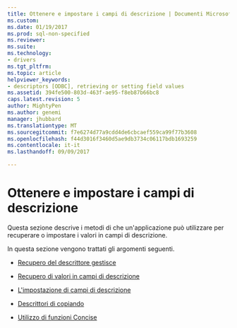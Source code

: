 ```yaml
---
title: Ottenere e impostare i campi di descrizione | Documenti Microsoft
ms.custom: 
ms.date: 01/19/2017
ms.prod: sql-non-specified
ms.reviewer: 
ms.suite: 
ms.technology:
- drivers
ms.tgt_pltfrm: 
ms.topic: article
helpviewer_keywords:
- descriptors [ODBC], retrieving or setting field values
ms.assetid: 394fe500-803d-463f-ae95-f8eb87b66bc8
caps.latest.revision: 5
author: MightyPen
ms.author: genemi
manager: jhubbard
ms.translationtype: MT
ms.sourcegitcommit: f7e6274d77a9cdd4de6cbcaef559ca99f77b3608
ms.openlocfilehash: f44d3016f3460d5ae9db3734c06117bdb1693259
ms.contentlocale: it-it
ms.lasthandoff: 09/09/2017

---
```

# <a name="getting-and-setting-descriptor-fields"></a>Ottenere e impostare i campi di descrizione
Questa sezione descrive i metodi di che un'applicazione può utilizzare per recuperare o impostare i valori in campi di descrizione.  
  
 In questa sezione vengono trattati gli argomenti seguenti.  
  
-   [Recupero del descrittore gestisce](../../../odbc/reference/develop-app/obtaining-descriptor-handles.md)  
  
-   [Recupero di valori in campi di descrizione](../../../odbc/reference/develop-app/retrieving-the-values-in-descriptor-fields.md)  
  
-   [L'impostazione di campi di descrizione](../../../odbc/reference/develop-app/setting-descriptor-fields.md)  
  
-   [Descrittori di copiando](../../../odbc/reference/develop-app/copying-descriptors.md)  
  
-   [Utilizzo di funzioni Concise](../../../odbc/reference/develop-app/using-concise-functions.md)
